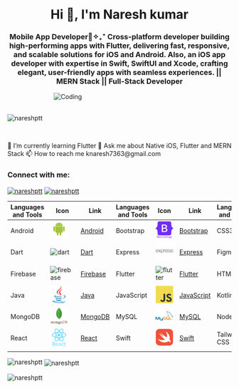 <h1 align="center">Hi 👋, I'm Naresh kumar</h1>

<h3 align="center">Mobile App Developer📲✧₊⁺
Cross-platform developer building high-performing apps with Flutter, delivering fast, responsive, and scalable solutions for iOS and Android. Also, an iOS app developer with expertise in Swift, SwiftUI and Xcode, crafting elegant, user-friendly apps with seamless experiences. || MERN Stack || Full-Stack Developer</h3> <img align= "right" alt="Coding" width= "400" src="https://physicsgurukul.files.wordpress.com/2019/02/character-1.gif"> <br><br>

<p align="left"> <img src="https://komarev.com/ghpvc/?username=nareshptt&label=Profile%20views&color=0e75b6&style=flat" alt="nareshptt" /> </p> <p align="left"> <a href="https://twitter.com/" target="blank"><img src="https://img.shields.io/twitter/follow/?logo=twitter&style=for-the-badge" alt="" /></a> </p>
🌱 I’m currently learning Flutter
💬 Ask me about Native iOS, Flutter and MERN Stack
📫 How to reach me knaresh7363@gmail.com
<h3 align="left">Connect with me:</h3> <p align="left"> <a href="https://linkedin.com/in/nareshptt" target="blank"><img align="center" src="https://raw.githubusercontent.com/rahuldkjain/github-profile-readme-generator/master/src/images/icons/Social/linked-in-alt.svg" alt="nareshptt" height="30" width="40" /></a> <a href="https://instagram.com/nareshptt" target="blank"><img align="center" src="https://raw.githubusercontent.com/rahuldkjain/github-profile-readme-generator/master/src/images/icons/Social/instagram.svg" alt="nareshptt" height="30" width="40" /></a> </p> <table> <thead> <tr> <th>Languages and Tools</th> <th>Icon</th> <th>Link</th> <th>Languages and Tools</th> <th>Icon</th> <th>Link</th> <th>Languages and Tools</th> <th>Icon</th> <th>Link</th> </tr> </thead> <tbody> <tr> <td>Android</td> <td><img src="https://raw.githubusercontent.com/devicons/devicon/master/icons/android/android-original-wordmark.svg" alt="android" width="40" height="40"/></td> <td><a href="https://developer.android.com" target="_blank" rel="noreferrer">Android</a></td> <td>Bootstrap</td> <td><img src="https://raw.githubusercontent.com/devicons/devicon/master/icons/bootstrap/bootstrap-plain-wordmark.svg" alt="bootstrap" width="40" height="40"/></td> <td><a href="https://getbootstrap.com" target="_blank" rel="noreferrer">Bootstrap</a></td> <td>CSS3</td> <td><img src="https://raw.githubusercontent.com/devicons/devicon/master/icons/css3/css3-original-wordmark.svg" alt="css3" width="40" height="40"/></td> <td><a href="https://www.w3schools.com/css/" target="_blank" rel="noreferrer">CSS3</a></td> </tr> <tr> <td>Dart</td> <td><img src="https://www.vectorlogo.zone/logos/dartlang/dartlang-icon.svg" alt="dart" width="40" height="40"/></td> <td><a href="https://dart.dev" target="_blank" rel="noreferrer">Dart</a></td> <td>Express</td> <td><img src="https://raw.githubusercontent.com/devicons/devicon/master/icons/express/express-original-wordmark.svg" alt="express" width="40" height="40"/></td> <td><a href="https://expressjs.com" target="_blank" rel="noreferrer">Express</a></td> <td>Figma</td> <td><img src="https://www.vectorlogo.zone/logos/figma/figma-icon.svg" alt="figma" width="40" height="40"/></td> <td><a href="https://www.figma.com/" target="_blank" rel="noreferrer">Figma</a></td> </tr> <tr> <td>Firebase</td> <td><img src="https://www.vectorlogo.zone/logos/firebase/firebase-icon.svg" alt="firebase" width="40" height="40"/></td> <td><a href="https://firebase.google.com/" target="_blank" rel="noreferrer">Firebase</a></td> <td>Flutter</td> <td><img src="https://www.vectorlogo.zone/logos/flutterio/flutterio-icon.svg" alt="flutter" width="40" height="40"/></td> <td><a href="https://flutter.dev" target="_blank" rel="noreferrer">Flutter</a></td> <td>HTML5</td> <td><img src="https://raw.githubusercontent.com/devicons/devicon/master/icons/html5/html5-original-wordmark.svg" alt="html5" width="40" height="40"/></td> <td><a href="https://www.w3.org/html/" target="_blank" rel="noreferrer">HTML5</a></td> </tr> <tr> <td>Java</td> <td><img src="https://raw.githubusercontent.com/devicons/devicon/master/icons/java/java-original.svg" alt="java" width="40" height="40"/></td> <td><a href="https://www.java.com" target="_blank" rel="noreferrer">Java</a></td> <td>JavaScript</td> <td><img src="https://raw.githubusercontent.com/devicons/devicon/master/icons/javascript/javascript-original.svg" alt="javascript" width="40" height="40"/></td> <td><a href="https://developer.mozilla.org/en-US/docs/Web/JavaScript" target="_blank" rel="noreferrer">JavaScript</a></td> <td>Kotlin</td> <td><img src="https://www.vectorlogo.zone/logos/kotlinlang/kotlinlang-icon.svg" alt="kotlin" width="40" height="40"/></td> <td><a href="https://kotlinlang.org" target="_blank" rel="noreferrer">Kotlin</a></td> </tr> <tr> <td>MongoDB</td> <td><img src="https://raw.githubusercontent.com/devicons/devicon/master/icons/mongodb/mongodb-original-wordmark.svg" alt="mongodb" width="40" height="40"/></td> <td><a href="https://www.mongodb.com/" target="_blank" rel="noreferrer">MongoDB</a></td> <td>MySQL</td> <td><img src="https://raw.githubusercontent.com/devicons/devicon/master/icons/mysql/mysql-original-wordmark.svg" alt="mysql" width="40" height="40"/></td> <td><a href="https://www.mysql.com/" target="_blank" rel="noreferrer">MySQL</a></td> <td>Node.js</td> <td><img src="https://raw.githubusercontent.com/devicons/devicon/master/icons/nodejs/nodejs-original-wordmark.svg" alt="nodejs" width="40" height="40"/></td> <td><a href="https://nodejs.org" target="_blank" rel="noreferrer">Node.js</a></td> </tr> <tr> <td>React</td> <td><img src="https://raw.githubusercontent.com/devicons/devicon/master/icons/react/react-original-wordmark.svg" alt="react" width="40" height="40"/></td> <td><a href="https://reactjs.org/" target="_blank" rel="noreferrer">React</a></td> <td>Swift</td> <td><img src="https://raw.githubusercontent.com/devicons/devicon/master/icons/swift/swift-original.svg" alt="swift" width="40" height="40"/></td> <td><a href="https://developer.apple.com/swift/" target="_blank" rel="noreferrer">Swift</a></td> <td>Tailwind CSS</td> <td><img src="https://www.vectorlogo.zone/logos/tailwindcss/tailwindcss-icon.svg" alt="tailwind" width="40" height="40"/></td> <td><a href="https://tailwindcss.com/" target="_blank" rel="noreferrer">Tailwind CSS</a></td> </tr> <tr> <td></td> <td></td> <td></td> <td></td> <td></td> <td></td> </tr> </tbody> </table> <p><img align="left" src="https://github-readme-stats.vercel.app/api/top-langs?username=nareshptt&show_icons=true&locale=en&layout=compact" alt="nareshptt" /></p> <p>&nbsp;<img align="center" src="https://github-readme-stats.vercel.app/api?username=nareshptt&show_icons=true&locale=en" alt="nareshptt" /></p> <p><img align="center" src="https://github-readme-streak-stats.herokuapp.com/?user=nareshptt&" alt="nareshptt" /></p>

